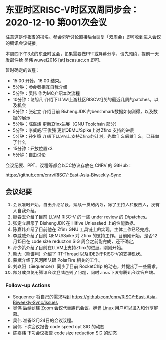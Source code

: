 # 东亚时区RISC-V时区双周同步会：2020-12-10 第001次会议

注意这是作报告的报名。参会旁听讨论直接后台回复「双周会」即可收到进入会议的腾讯会议链接。

本周四下午3点的东亚时区会，如果需要做PPT或屏幕分享，请先预约，提前一天发邮件给
吴伟 wuwei2016 [at] iscas.ac.cn
即可。

暂时确定的议程：

- 15:00 开始，16:00 结束。
- 5分钟：参会者相互自我介绍
- 5分钟：吴伟 作为MC介绍本次流程
- 10分钟：陆旭凡 介绍下LLVM上游社区RISCV相关的最近几周的patches，以及机会
- 5分钟：张定立 介绍目前 BishengJDK 的benchmark数据如何测得，以及数据的展示
- 5分钟：陈嘉炜 更新Zfinx进展（GNU Toolchain 部分）
- 5分钟：李威威/王俊强 更新QEMU/Spike上对 Zfinx 支持的进展
- 5分钟：孙少策 介绍下LLVM上支持Zfinx的计划，先做什么后做什么，已经做了什么
- 15分钟：开放位置x3
- 5分钟：自由讨论

会议纪要、PPT、议程等都会以CC协议存放在 CNRV 的 GitHub：

https://github.com/cnrv/RISCV-East-Asia-Biweekly-Sync

## 会议纪要

1. 会议准时开始。自由介绍阶段，延续一贯的内敛，除了主持人和报告人，没有人自我介绍。
2. 廖春玉介绍了目前 LLVM RISC-V 的一些 under review 的 D/patches。
3. 张定立展示了 BishengJDK 在 Hifive Unleashed 上的性能数据。
4. 陈嘉炜介绍了目前他在 Zfinx GNU 工具链上的实现。主体工作已经完成。
5. 李威威介绍了目前 QEMU/Spike 对 Zfinx 的支持工作。目前刚开始，是否12月15日在 code size reduction SIG 周会之前能完成，还不确定。
6. 孙少策介绍了目前在LLVM上支持Zfinx的进展，刚刚开始。
7. 熊大（熊谱翔）介绍了 RT-Thread 以及IDE对于RISC-V的支持现状。
8. 蒙斌介绍了风河团队跟 PolarFire 相关的工作。
9. 刘玖阳（Sequencer）同步了目前 RocketChip 的动态，并提出了一些需求。
10. 部分成员使用腾讯会议登陆遇到了问题，同时Linux下没有腾讯会议客户端。

### Follow-up Actions

- Sequencer 将自己的需求写到 https://github.com/cnrv/RISCV-East-Asia-Biweekly-Sync/issues
- 吴伟 后续创建 Zoom 会议代替腾讯会议，确保 Linux 用户可以加入和分享屏幕。
- 吴伟 准备12月24日的会议议程。
- 吴伟 下次会议报告 code speed opt SIG 的动态
- 陈嘉炜 下次会议报告 code size reduction SIG 的动态
